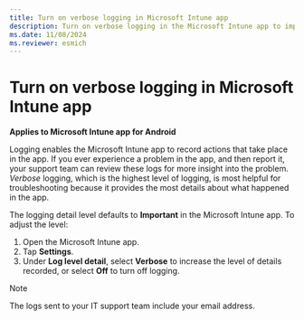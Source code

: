 ```yaml
---
title: Turn on verbose logging in Microsoft Intune app
description: Turn on verbose logging in the Microsoft Intune app to improve troubleshooting on Android devices.
ms.date: 11/08/2024
ms.reviewer: esmich
---
```


# Turn on verbose logging in Microsoft Intune app

**Applies to Microsoft Intune app for Android**

Logging enables the Microsoft Intune app to record actions that take place in the app. If you ever experience a problem in the app, and then report it, your support team can review these logs for more insight into the problem. *Verbose* logging, which is the highest level of logging, is most helpful for troubleshooting because it provides the most details about what happened in the app.

The logging detail level defaults to **Important** in the Microsoft Intune app. To adjust the level:

1. Open the Microsoft Intune app.
2. Tap **Settings**.
3. Under **Log level detail**, select **Verbose** to increase the level of details recorded, or select **Off** to turn off logging.

> [!NOTE]
> The logs sent to your IT support team include your email address.


